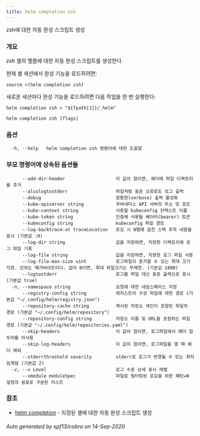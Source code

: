 ```yaml
---
title: helm completion zsh
---
```

zsh에 대한 자동 완성 스크립트 생성

### 개요


zsh 셸의 헬름에 대한 자동 완성 스크립트를 생성한다.

현재 셸 세션에서 완성 기능을 로드하려면:

    source <(helm completion zsh)

새로운 세션마다 완성 기능을 로드하려면 다음 작업을 한 번 실행한다:

    helm completion zsh > "${fpath[1]}/_helm"


```
helm completion zsh [flags]
```

### 옵션

```
  -h, --help   helm completion zsh 명령어에 대한 도움말
```

### 부모 명령어에 상속된 옵션들

```
      --add-dir-header                   이 값이 참이면, 헤더에 파일 디렉토리를 추가
      --alsologtostderr                  파일처럼 표준 오류로도 로그 출력
      --debug                            장황한(verbose) 출력 활성화
      --kube-apiserver string            쿠버네티스 API 서버의 주소 및 포트
      --kube-context string              사용할 kubeconfig 컨텍스트 이름
      --kube-token string                인증에 사용될 베어러(bearer) 토큰
      --kubeconfig string                kubeconfig 파일 경로
      --log-backtrace-at traceLocation   로깅 시 N행에 걸친 스택 추적 내용을 표시 (기본값 :0)
      --log-dir string                   값을 지정하면, 지정한 디렉토리에 로그 파일 기록
      --log-file string                  값을 지정하면, 지정한 로그 파일 사용
      --log-file-max-size uint           로그파일이 증가할 수 있는 최대 크기 지정. 단위는 메가바이트이다. 값이 0이면, 최대 파일크기는 무제한. (기본값 1800)
      --logtostderr                      로그를 파일 대신 표준 출력으로 표시 (기본값 true)
  -n, --namespace string                 요청에 대한 네임스페이스 지정
      --registry-config string           레지스트리 구성 파일에 대한 경로 (기본값 "~/.config/helm/registry.json")
      --repository-cache string          캐시된 저장소 색인이 포함된 파일의 경로 (기본값 "~/.config/helm/repository")
      --repository-config string         저장소 이름 및 URL을 포함하는 파일 경로 (기본값 "~/.config/helm/repositories.yaml")
      --skip-headers                     이 값이 참이면, 로그파일에서 헤더 접두어를 미사용
      --skip-log-headers                 이 값이 참이면, 로그파일을 열 때 헤더 제외
      --stderrthreshold severity         stderr로 로그가 변경될 수 있는 최저 임계점 (기본값 2)
  -v, --v Level                          로그 수준 상세 표시 레벨
      --vmodule moduleSpec               파일로 필터링된 로깅을 위한 패턴=N 설정의 쉼표로 구분된 리스트
```

### 참조

* [helm completion](/helm/helm_completion.md)	 - 지정된 셸에 대한 자동 완성 스크립트 생성

###### Auto generated by spf13/cobra on 14-Sep-2020
